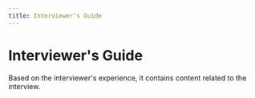 ```yaml
---
title: Interviewer's Guide
---
```


# Interviewer's Guide
Based on the interviewer's experience, it contains content related to the interview.